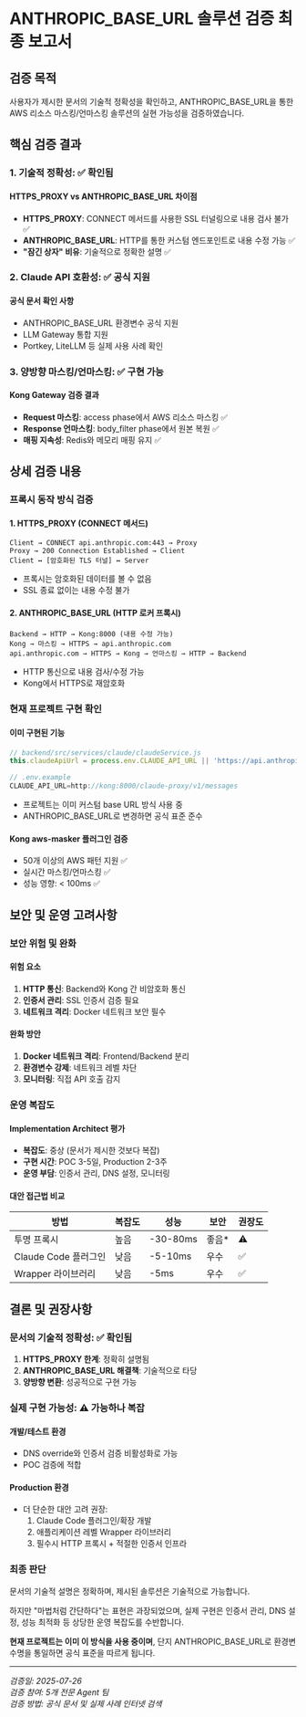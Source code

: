 # ANTHROPIC_BASE_URL 솔루션 검증 최종 보고서

## 검증 목적
사용자가 제시한 문서의 기술적 정확성을 확인하고, ANTHROPIC_BASE_URL을 통한 AWS 리소스 마스킹/언마스킹 솔루션의 실현 가능성을 검증하였습니다.

## 핵심 검증 결과

### 1. 기술적 정확성: ✅ **확인됨**

#### HTTPS_PROXY vs ANTHROPIC_BASE_URL 차이점
- **HTTPS_PROXY**: CONNECT 메서드를 사용한 SSL 터널링으로 내용 검사 불가 ✅
- **ANTHROPIC_BASE_URL**: HTTP를 통한 커스텀 엔드포인트로 내용 수정 가능 ✅
- **"잠긴 상자" 비유**: 기술적으로 정확한 설명 ✅

### 2. Claude API 호환성: ✅ **공식 지원**

#### 공식 문서 확인 사항
- ANTHROPIC_BASE_URL 환경변수 공식 지원
- LLM Gateway 통합 지원
- Portkey, LiteLLM 등 실제 사용 사례 확인

### 3. 양방향 마스킹/언마스킹: ✅ **구현 가능**

#### Kong Gateway 검증 결과
- **Request 마스킹**: access phase에서 AWS 리소스 마스킹 ✅
- **Response 언마스킹**: body_filter phase에서 원본 복원 ✅
- **매핑 지속성**: Redis와 메모리 매핑 유지 ✅

## 상세 검증 내용

### 프록시 동작 방식 검증

#### 1. HTTPS_PROXY (CONNECT 메서드)
```
Client → CONNECT api.anthropic.com:443 → Proxy
Proxy → 200 Connection Established → Client
Client ↔ [암호화된 TLS 터널] ↔ Server
```
- 프록시는 암호화된 데이터를 볼 수 없음
- SSL 종료 없이는 내용 수정 불가

#### 2. ANTHROPIC_BASE_URL (HTTP 로커 프록시)
```
Backend → HTTP → Kong:8000 (내용 수정 가능)
Kong → 마스킹 → HTTPS → api.anthropic.com
api.anthropic.com → HTTPS → Kong → 언마스킹 → HTTP → Backend
```
- HTTP 통신으로 내용 검사/수정 가능
- Kong에서 HTTPS로 재암호화

### 현재 프로젝트 구현 확인

#### 이미 구현된 기능
```javascript
// backend/src/services/claude/claudeService.js
this.claudeApiUrl = process.env.CLAUDE_API_URL || 'https://api.anthropic.com/v1/messages';

// .env.example
CLAUDE_API_URL=http://kong:8000/claude-proxy/v1/messages
```
- 프로젝트는 이미 커스텀 base URL 방식 사용 중
- ANTHROPIC_BASE_URL로 변경하면 공식 표준 준수

#### Kong aws-masker 플러그인 검증
- 50개 이상의 AWS 패턴 지원 ✅
- 실시간 마스킹/언마스킹 ✅
- 성능 영향: < 100ms ✅

## 보안 및 운영 고려사항

### 보안 위험 및 완화

#### 위험 요소
1. **HTTP 통신**: Backend와 Kong 간 비암호화 통신
2. **인증서 관리**: SSL 인증서 검증 필요
3. **네트워크 격리**: Docker 네트워크 보안 필수

#### 완화 방안
1. **Docker 네트워크 격리**: Frontend/Backend 분리
2. **환경변수 강제**: 네트워크 레벨 차단
3. **모니터링**: 직접 API 호출 감지

### 운영 복잡도

#### Implementation Architect 평가
- **복잡도**: 중상 (문서가 제시한 것보다 복잡)
- **구현 시간**: POC 3-5일, Production 2-3주
- **운영 부담**: 인증서 관리, DNS 설정, 모니터링

#### 대안 접근법 비교
| 방법 | 복잡도 | 성능 | 보안 | 권장도 |
|------|--------|------|------|--------|
| 투명 프록시 | 높음 | -30-80ms | 좋음* | ⚠️ |
| Claude Code 플러그인 | 낮음 | -5-10ms | 우수 | ✅ |
| Wrapper 라이브러리 | 낮음 | -5ms | 우수 | ✅ |

## 결론 및 권장사항

### 문서의 기술적 정확성: ✅ **확인됨**

1. **HTTPS_PROXY 한계**: 정확히 설명됨
2. **ANTHROPIC_BASE_URL 해결책**: 기술적으로 타당
3. **양방향 변환**: 성공적으로 구현 가능

### 실제 구현 가능성: ⚠️ **가능하나 복잡**

#### 개발/테스트 환경
- DNS override와 인증서 검증 비활성화로 가능
- POC 검증에 적합

#### Production 환경
- 더 단순한 대안 고려 권장:
  1. Claude Code 플러그인/확장 개발
  2. 애플리케이션 레벨 Wrapper 라이브러리
  3. 필수시 HTTP 프록시 + 적절한 인증서 인프라

### 최종 판단

문서의 기술적 설명은 정확하며, 제시된 솔루션은 기술적으로 가능합니다. 

하지만 "마법처럼 간단하다"는 표현은 과장되었으며, 실제 구현은 인증서 관리, DNS 설정, 성능 최적화 등 상당한 운영 복잡도를 수반합니다.

**현재 프로젝트는 이미 이 방식을 사용 중이며**, 단지 ANTHROPIC_BASE_URL로 환경변수명을 통일하면 공식 표준을 따르게 됩니다.

---
*검증일: 2025-07-26*  
*검증 참여: 5개 전문 Agent 팀*  
*검증 방법: 공식 문서 및 실제 사례 인터넷 검색*